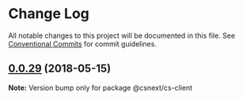 # Change Log

All notable changes to this project will be documented in this file.
See [Conventional Commits](https://conventionalcommits.org) for commit guidelines.

<a name="0.0.29"></a>
## [0.0.29](https://github.com/TNOCS/csnext/compare/v0.0.28...v0.0.29) (2018-05-15)




**Note:** Version bump only for package @csnext/cs-client
